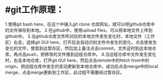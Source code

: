 #git工作原理：
=
1.使用git bash here，在这个中输入git clone 仓库网址，就可以吧github仓库中的文件保存到本地。
2.在github中，使用upload files，可以把本地文件上传到github中。
3.当github仓库文件所对应的本地文件发生变化时，本地文件（工作区）右击，选择git GUI here，打开后会自动识别文件中发生的变化，点击使发生变化的文件，使其到达暂存区，然后加上备注点击commit，文件这时到达本地仓库，再点击push，把修改的文件推到远程仓库中。
4.当远程仓库中文件发生变化时，右击本地仓库，打开git GUI here，然后点击remote中的fetch from中的origin，把远程仓库中发生的变动更新到本地仓库中，成功后点击merge中的local merge，点击merge更新到工作区，此过程不需要经过暂存区。

